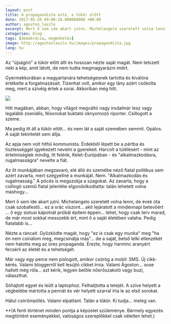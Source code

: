 ```yaml
---
layout: post
title: A propagandista este, a tükör előtt
date: 2017-05-20 09:00:18.000000000 +00:00
author: agoston_laszlo
excerpt: Mert ő sem ide akart jutni. Michelangelo szeretett volna lenni, de évek óta csak szobafestő... ez a srác viszont... akit lejáratott a mindennapi betevőért ... ő egy sixtusi kápolnát próbál építeni éppen...
categories: blog
tags: [demokrácia, megbékélés]
image: http://agostonlaszlo.hu/images/propagandista.jpg
lang: hu
---
```

Az "újságíró" a tükör előtt állt és hosszan nézte saját magát. Nem tetszett neki a kép, amit látott, de nem tudta megmagyarázni miért. 

Gyermekkorában a magyartanára tehetségesnek tartotta és kiválóra értékelte a forgalmazásait. Tizenhat volt, amikor egy lány azért csókolta meg, mert a szívéig értek a sorai. Akkoriban még hitt.

![](http://agostonlaszlo.hu/images/propagandista.jpg)

Hitt magában, abban, hogy világot megváltó nagy irodalmár lesz vagy legalább zseniális, Nixonokat buktató oknyomozó riporter. Csillogott a szeme.

Ma pedig itt áll a tükör előtt... és nem lát a saját szemében semmit. Opálos. A saját tekintetét sem állja. 

Az apja nem volt hithű kommunista. Érdekből lépett be a pártba és tisztességgel igyekezett nevelni a gyerekeit. Harcolt a túlélésért - mint az értelmiségiek mindig, itt felénk, Kelet-Európában - és "alkalmazkodásra, rugalmasságra" nevelte a fiát. 

Az őt munkájában megzavaró, elé álló és szemébe néző fiatal politikus sem azért zavarta, mert szégyellné a munkáját. Nem. "Alkalmazkodás és rugalmasság." A pöcés is megszokja a szagokat. Az zavarta, hogy a csillogó szemű fiatal jelenléte elgondolkodtatta: talán lehetett volna máshogy...

Mert ő sem ide akart jutni. Michelangelo szeretett volna lenni, de évek óta csak szobafestő... ez a srác viszont... akit lejáratott a mindennapi betevőért ... ő egy sixtusi kápolnát próbál építeni éppen... lehet, hogy csak terv marad, de már most sokkal messzebb ért, mint ő a saját életében valaha. Pedig fiatalabb is...

Nézte a ráncait. Győzködte magát, hogy "ez is csak egy munka" meg "ha én nem csinálom meg, megcsinálja  más"... de a saját, belső lelki ellenzékét nem hatotta meg az üres propaganda. Érezte, hogy harminc aranyért fecsérli az életét és a tehetségét. 

Már vagy egy perce nem pislogott, amikor csörög a mobil: SMS. Új cikk-kérés. Valami bloggerről kell lesújtó cikket írnia. Valami Ágoston... sose hallott még róla... azt kérik, legyen belőle nőerőszakoló vagy buzi, választhat. 

Sóhajtott egyet és leült a laptophoz. Felhatjtotta a tetejét. A szíve helyett a végbelébe mártotta a pennát és vér helyett szarral írta le az első sorokat.

Hátul csörömpölés. Valami elpattant. Talán a tükör. Ki tudja... meleg van.

**(A fenti történet minden pontja a képzelet szüleménye. Bármely egyezés megtörtént eseményekkel, valóságos szereplőkkel csak véletlen lehet.)
